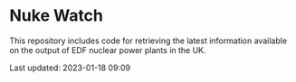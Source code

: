 # Nuke Watch

This repository includes code for retrieving the latest information available on the output of EDF nuclear power plants in the UK.

Last updated: 2023-01-18 09:09
